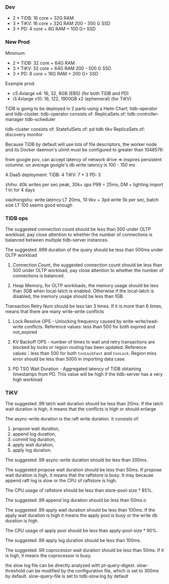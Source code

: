 ### Dev

* 2 * TiDB: 16 core + 32G RAM
* 3 * TiKV: 16 core + 32G RAM 200 - 300 G SSD
* 3 * PD: 4 core + 8G RAM + 100 G+ SSD

### New Prod

Minimum:
* 2 * TiDB: 32 core + 64G RAM
* 3 * TiKV: 32 core + 64G RAM 200 - 500 G SSD
* 3 * PD: 8 core + 16G RAM + 200 G+ SSD

Example prod:
* c5.4xlarge x4: 16, 32, 8GB (EBS) (for both TiDB and PD)
* i3.4xlarge x10: 16, 122, 1900GB x2 (ephemeral) (for TiKV)

TiDB is going to be deployed in 2 parts using a Helm Chart; tidb-operator and tidb-cluster.
tidb-operator consists of:
ReplicaSets of:
tidb-controller-manager
tidb-scheduler

tidb-cluster consists of:
StatefulSets of:
pd
tidb
tikv
ReplicaSets of:
discovery
monitor


Because TiDB by default will use lots of file descriptors, the worker node and its Docker daemon's ulimit must be configured to greater than 1048576:

from google pov, can accept latency of network drive => inspires persistent volumne. on average google's db write latency is 100 - 150 ms

A DaaS deployment:
TiDB: 4
TiKV: 7 * 3
PD: 3

zhihu: 40k writes per sec peak, 30k+ qps P99 = 25ms, 
DM + lighting import 1 tri for 4 days

xiaohongshu: write latency LT 20ms, 10 tikv + 3pd
write 5k per sec, batch size LT 100 seems good enough

### TiDB ops

The suggested connection count should be less than 500 under OLTP workload, pay close attention to whether the number of connections is balanced between multiple tidb-server instances.

The suggested .999 duration of the query should be less than 500ms under OLTP workload

1. Connection Count, the suggested connection count should be less than 500 under OLTP workload, pay close attention to whether the number of connections is balanced.

2. Heap Memory, for OLTP workloads, the memory usage should be less than 3GB when local-latch is enabled. Otherwise if the local-latch is disabled, the memory usage should be less than 1GB.

Transaction Retry Num should be less tan 3 times. If it is more than 6 times, means that there are many write-write conflicts

1. Lock Resolve OPS - Unlocking frequency caused by write-write/read-write conflicts. Reference values: less than 500 for both expired and not_expired

2. KV Backoff OPS - number of times to wait and retry transactions are blocked by locks or region routing has been updated.
Reference values：less than 500 for both `txnLockFast` and `txnLock`. Region miss error should be less than 5000 in importing data case.

1. PD TSO Wait Duration - Aggregated latency of TiDB obtaining timestamps from PD. This value will be high if the tidb-server has a very high workload

### TiKV

The suggested .99 latch wait duration should be less than 20ms.  If the latch wait duration is high, it means that the conflicts is high or should enlarge

The async-write duration is the raft write duration. It consists of:
1. propose wait duration,
2. append log duration,
3. commit log duration,
4. apply wait duration,
5. apply log duration.

The suggested .99 async-write duration should be less than 200ms.

The suggested propose wait duration should be less than 50ms.
If propose wait duration is high, it means that the raftstore is busy. It may because append raft log is slow or the CPU of raftstore is high.

The CPU usage of raftstore should be less than store-pool-size * 85%.

The suggested .99 append log duration should be less than 50ms.o

The suggested .99 apply wait duration should be less than 100ms. If the apply wait duration is high it means the apply pool is busy or the write db duration is high.

The CPU usage of apply pool should be less than apply-pool-size * 90%.

The suggested .99 apply log duration should be less than 100ms.

The suggested .99 coprocessor wait duration should be less than 50ms. If it is high, it means the coprocessor is busy.

the slow log file can be directly analyzed with pt-query-digest. slow-threshold can be modified by the configuration file, which is set to 300ms by default. slow-query-file is set to tidb-slow.log by default


